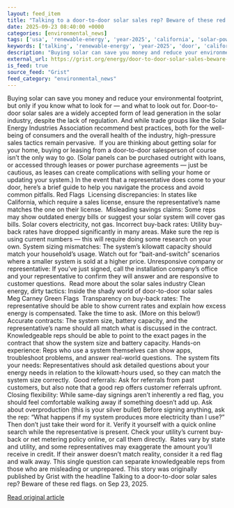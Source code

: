 ```yaml
---
layout: feed_item
title: "Talking to a door-to-door solar sales rep? Beware of these red flags."
date: 2025-09-23 08:40:00 +0000
categories: [environmental_news]
tags: ['usa', 'renewable-energy', 'year-2025', 'california', 'solar-power', 'public-health', 'climate-health']
keywords: ['talking', 'renewable-energy', 'year-2025', 'door', 'california', 'solar-power', 'usa']
description: "Buying solar can save you money and reduce your environmental footprint, but only if you know what to look for — and what to look out for"
external_url: https://grist.org/energy/door-to-door-solar-sales-beware-of-these-red-flags/
is_feed: true
source_feed: "Grist"
feed_category: "environmental_news"
---
```


Buying solar can save you money and reduce your environmental footprint, but only if you know what to look for — and what to look out for. Door-to-door solar sales are a widely accepted form of lead generation in the solar industry, despite the lack of regulation. And while trade groups like the Solar Energy Industries Association recommend best practices, both for the well-being of consumers and the overall health of the industry, high-pressure sales tactics remain pervasive.&nbsp; If you are thinking about getting solar for your home, buying or leasing from a door-to-door salesperson of course isn’t the only way to go. (Solar panels can be purchased outright with loans, or accessed through leases or power purchase agreements — just be cautious, as leases can create complications with selling your home or updating your system.) In the event that a representative does come to your door, here’s a brief guide to help you navigate the process and avoid common pitfalls. Red Flags&nbsp; Licensing discrepancies: In states like California, which require a sales license, ensure the representative’s name matches the one on their license.&nbsp; Misleading savings claims: Some reps may show outdated energy bills or suggest your solar system will cover gas bills. Solar covers electricity, not gas. Incorrect buy-back rates: Utility buy-back rates have dropped significantly in many areas. Make sure the rep is using current numbers —&nbsp;this will require doing some research on your own. System sizing mismatches: The system’s kilowatt capacity should match your household’s usage. Watch out for “bait-and-switch” scenarios where a smaller system is sold at a higher price. Unresponsive company or representative: If you’ve just signed, call the installation company&#8217;s office and your representative to confirm they will answer and are responsive to customer questions.&nbsp; Read more about the solar sales industry Clean energy, dirty tactics: Inside the shady world of door-to-door solar sales Meg Carney Green Flags&nbsp; Transparency on buy-back rates: The representative should be able to show current rates and explain how excess energy is compensated. Take the time to ask. (More on this below!) Accurate contracts: The system size, battery capacity, and the representative’s name should all match what is discussed in the contract. Knowledgeable reps should be able to point to the exact pages in the contract that show the system size and battery capacity. Hands-on experience: Reps who use a system themselves can show apps, troubleshoot problems, and answer real-world questions.&nbsp; The system fits your needs: Representatives should ask detailed questions about your energy needs in relation to the kilowatt-hours used, so they can match the system size correctly.&nbsp; Good referrals: Ask for referrals from past customers, but also note that a good rep offers customer referrals upfront.&nbsp; Closing flexibility: While same-day signings aren’t inherently a red flag, you should feel comfortable walking away if something doesn’t add up. Ask about overproduction (this is your silver bullet) Before signing anything, ask the rep: “What happens if my system produces more electricity than I use?”&nbsp; Then don’t just take their word for it. Verify it yourself with a quick online search while the representative is present. Check your utility’s current buy-back or net metering policy online, or call them directly.&nbsp; Rates vary by state and utility, and some representatives may exaggerate the amount you’ll receive in credit. If their answer doesn’t match reality, consider it a red flag and walk away. This single question can separate knowledgeable reps from those who are misleading or unprepared. This story was originally published by Grist with the headline Talking to a door-to-door solar sales rep? Beware of these red flags. on Sep 23, 2025.

[Read original article](https://grist.org/energy/door-to-door-solar-sales-beware-of-these-red-flags/)
